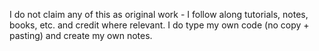 I do not claim any of this as original work - I follow along tutorials, notes, books, etc. and credit where relevant. I do type my own code (no copy + pasting) and create my own notes.

